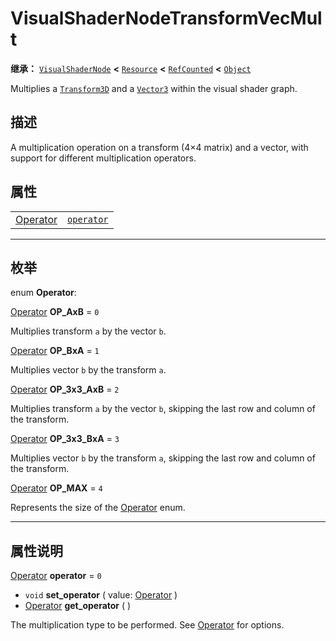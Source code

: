 <!-- ⚠ 请勿编辑本文件 ⚠ -->
<!-- 本文档使用脚本从 WeDot 引擎源码仓库生成。 -->
<!-- 生成脚本：https://github.com/WeDot-Engine/WeDot/tree/master/doc/tools/make_md.py； -->
<!-- 原文件：https://github.com/WeDot-Engine/WeDot/tree/master/doc/classes/VisualShaderNodeTransformVecMult.xml。 -->

<div id="_class_visualshadernodetransformvecmult"></div>

# VisualShaderNodeTransformVecMult

**继承：** [`VisualShaderNode`](class_visualshadernode.md) **<** [`Resource`](class_resource.md) **<** [`RefCounted`](class_refcounted.md) **<** [`Object`](class_object.md)

Multiplies a [`Transform3D`](class_transform3d.md) and a [`Vector3`](class_vector3.md) within the visual shader graph.

## 描述

A multiplication operation on a transform (4×4 matrix) and a vector, with support for different multiplication operators.

## 属性

|||
|:-:|:--|
| [Operator](#enum_visualshadernodetransformvecmult_operator) | [`operator`](class_visualshadernodetransformvecmult.md#class_visualshadernodetransformvecmult_property_operator) | ``0`` |

<!-- rst-class:: classref-section-separator -->

---

## 枚举

<div id="_class_enum_visualshadernodetransformvecmult_operator"></div>

enum **Operator**: <div id="enum_visualshadernodetransformvecmult_operator"></div>

<div id="_class_visualshadernodetransformvecmult_constant_op_axb"></div>

[Operator](#enum_visualshadernodetransformvecmult_operator) **OP_AxB** = ``0``

Multiplies transform `a` by the vector `b`.

<div id="_class_visualshadernodetransformvecmult_constant_op_bxa"></div>

[Operator](#enum_visualshadernodetransformvecmult_operator) **OP_BxA** = ``1``

Multiplies vector `b` by the transform `a`.

<div id="_class_visualshadernodetransformvecmult_constant_op_3x3_axb"></div>

[Operator](#enum_visualshadernodetransformvecmult_operator) **OP_3x3_AxB** = ``2``

Multiplies transform `a` by the vector `b`, skipping the last row and column of the transform.

<div id="_class_visualshadernodetransformvecmult_constant_op_3x3_bxa"></div>

[Operator](#enum_visualshadernodetransformvecmult_operator) **OP_3x3_BxA** = ``3``

Multiplies vector `b` by the transform `a`, skipping the last row and column of the transform.

<div id="_class_visualshadernodetransformvecmult_constant_op_max"></div>

[Operator](#enum_visualshadernodetransformvecmult_operator) **OP_MAX** = ``4``

Represents the size of the [Operator](#enum_visualshadernodetransformvecmult_operator) enum.

<!-- rst-class:: classref-section-separator -->

---

## 属性说明

<div id="_class_visualshadernodetransformvecmult_property_operator"></div>

[Operator](#enum_visualshadernodetransformvecmult_operator) **operator** = ``0`` <div id="class_visualshadernodetransformvecmult_property_operator"></div>

- `void` **set_operator** ( value: [Operator](#enum_visualshadernodetransformvecmult_operator) )
- [Operator](#enum_visualshadernodetransformvecmult_operator) **get_operator** ( )

The multiplication type to be performed. See [Operator](#enum_visualshadernodetransformvecmult_operator) for options.

[^virtual]: 本方法通常需要用户覆盖才能生效。
[^const]: 本方法无副作用，不会修改该实例的任何成员变量。
[^vararg]: 本方法除了能接受在此处描述的参数外，还能够继续接受任意数量的参数。
[^constructor]: 本方法用于构造某个类型。
[^static]: 调用本方法无需实例，可直接使用类名进行调用。
[^operator]: 本方法描述的是使用本类型作为左操作数的有效运算符。
[^bitfield]: 这个值是由下列位标志构成位掩码的整数。
[^void]: 无返回值。
